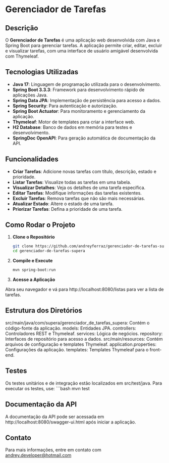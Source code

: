 # Gerenciador de Tarefas

## Descrição

O **Gerenciador de Tarefas** é uma aplicação web desenvolvida com Java e Spring Boot para gerenciar tarefas. A aplicação permite criar, editar, excluir e visualizar tarefas, com uma interface de usuário amigável desenvolvida com Thymeleaf.

## Tecnologias Utilizadas

- **Java 17**: Linguagem de programação utilizada para o desenvolvimento.
- **Spring Boot 3.3.3**: Framework para desenvolvimento rápido de aplicações Java.
- **Spring Data JPA**: Implementação de persistência para acesso a dados.
- **Spring Security**: Para autenticação e autorização.
- **Spring Boot Actuator**: Para monitoramento e gerenciamento da aplicação.
- **Thymeleaf**: Motor de templates para criar a interface web.
- **H2 Database**: Banco de dados em memória para testes e desenvolvimento.
- **SpringDoc OpenAPI**: Para geração automática de documentação da API.

## Funcionalidades

- **Criar Tarefas**: Adicione novas tarefas com título, descrição, estado e prioridade.
- **Listar Tarefas**: Visualize todas as tarefas em uma tabela.
- **Visualizar Detalhes**: Veja os detalhes de uma tarefa específica.
- **Editar Tarefas**: Modifique informações das tarefas existentes.
- **Excluir Tarefas**: Remova tarefas que não são mais necessárias.
- **Atualizar Estado**: Altere o estado de uma tarefa.
- **Priorizar Tarefas**: Defina a prioridade de uma tarefa.

## Como Rodar o Projeto

1. **Clone o Repositório**

   ```bash
   git clone https://github.com/andreyferraz/gerenciador-de-tarefas-supera.git
   cd gerenciador-de-tarefas-supera

2. **Compile e Execute**

    ```bash
    mvn spring-boot:run

3. **Acesse a Aplicação**

Abra seu navegador e vá para http://localhost:8080/listas para ver a lista de tarefas.

## Estrutura dos Diretórios

src/main/java/com/supera/gerenciador_de_tarefas_supera: Contém o código-fonte da aplicação.
models: Entidades JPA.
controllers: Controladores REST e Thymeleaf.
services: Lógica de negócios.
repository: Interfaces de repositório para acesso a dados.
src/main/resources: Contém arquivos de configuração e templates Thymeleaf.
application.properties: Configurações da aplicação.
templates: Templates Thymeleaf para o front-end.

## Testes

Os testes unitários e de integração estão localizados em src/test/java. Para executar os testes, use:
    ```bash
    mvn test

## Documentação da API

A documentação da API pode ser acessada em http://localhost:8080/swagger-ui.html após iniciar a aplicação.

## Contato

Para mais informações, entre em contato com andrey.developer@hotmail.com
